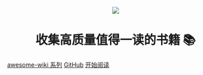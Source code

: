 <p align="center">
    <a href="https://github.com/awesome-wiki/awesome-wiki-books" target="_blank">
        <img src="https://gitee.com/michael_xiang/images/raw/master/uPic/awesome-wiki-books.png" width=""/>
    </a>
</p>

<h1 align="center">收集高质量值得一读的书籍 📚</h1>

[awesome-wiki 系列](#awesome-wiki)
[GitHub](https://github.com/awesome-wiki/awesome-wiki-books)
[开始阅读](#技术)